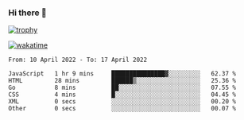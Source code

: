 ### Hi there 👋

[![trophy](https://github-profile-trophy.vercel.app/?username=cxnky&theme=dracula)](https://github.com/ryo-ma/github-profile-trophy)

[![wakatime](https://wakatime.com/badge/user/1c39c599-5497-41b9-a5be-2c4676e7fd23.svg)](https://wakatime.com/@1c39c599-5497-41b9-a5be-2c4676e7fd23)
<!--START_SECTION:waka-->

```text
From: 10 April 2022 - To: 17 April 2022

JavaScript   1 hr 9 mins     ███████████████▓░░░░░░░░░   62.37 %
HTML         28 mins         ██████▒░░░░░░░░░░░░░░░░░░   25.36 %
Go           8 mins          ██░░░░░░░░░░░░░░░░░░░░░░░   07.55 %
CSS          4 mins          █░░░░░░░░░░░░░░░░░░░░░░░░   04.45 %
XML          0 secs          ░░░░░░░░░░░░░░░░░░░░░░░░░   00.20 %
Other        0 secs          ░░░░░░░░░░░░░░░░░░░░░░░░░   00.07 %
```

<!--END_SECTION:waka-->
